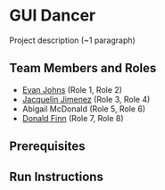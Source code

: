 # GUI Dancer

Project description (~1 paragraph)

## Team Members and Roles

* [Evan Johns](https://github.com/CutlassS1968/CIS350-HW2-JOHNS) (Role 1, Role 2)
* [Jacquelin Jimenez](https://github.com/jacquelin-jimenez/CIS350-HW2-Jimenez) (Role 3, Role 4)
* Abigail McDonald (Role 5, Role 6)
* [Donald Finn](https://github.com/donaldfinn/CIS350-HW2-FINN) (Role 7, Role 8)

## Prerequisites

## Run Instructions
